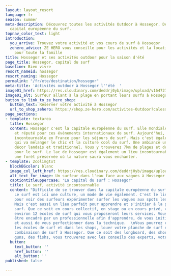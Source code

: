 ```yaml
---
layout: layout_resort
language: fr
season: summer
meta-description: Découvrez toutes les activités Outdoor à Hossegor. Découvrez la
  capital européenne du surf.
topnav_color_text: light
introduction:
  you_arrive: Trouvez votre activité et vos cours de surf à Hossegor
  zehero_advice: ZE HERO vous conseille pour les activités et la location des équipements
    pour toute la famille
title: Hossegor et ses activités outdoor pour la saison d'été
page_title: Hossegor, capital du surf
baseline: Bien vivre
resort_nameid: hossegor
resort_naming: Hossegor
permalink: "/fr/ete/destination/hossegor"
meta-title: 'Activités outdoor à Hossegor l''été  '
image01_href: https://res.cloudinary.com/deddrj0yb/image/upload/v1647274163/website/resorts/Hossegor/barbora-kramna-BkKEH_k-Tl0-unsplash_1.jpg
image01_alt: Surfeur allant à la plage en portant leurs surfs à Hossegor
button_to_link_to_ze_hero_shop:
  button_text: Réserver votre activité à Hossegor
  url_to_shop_zehero: https://shop.ze-hero.com/activites-Outdoor?calessonstype=all&catypegenderlistsummer=all&calessonsactivitytype=Surf&start-date=
page_sections:
- template: textarea
  title: Hossegor
  content: Hossegor c'est la capitale européenne du surf. Elle mondialement connue
    et réputé pour ces événements internationaux de surf. Aujourd'hui, c'est un lieu
    incontournable en France pour les séjours de surf. Mais c'est également un lieu
    qui va mélanger le chic et la culture cool du surf. Une ambiance unique dans un
    décor landais et traditionnel. Vous y trouverez 7km de plages et des spots incontournables
    pour le surf. Le lac de Hossegor est également un lieu incontournable. Mais aussi
    une forêt préservée où la nature saura vous enchanter.
- template: 2colimgtxt
  blockBGcolor: blanc
  image_col_left_href: https://res.cloudinary.com/deddrj0yb/image/upload/v1647274162/website/resorts/Hossegor/joackim-weiler-SCenXOv4CTI-unsplash_1.jpg
  alt_text_for_image: Un surfeur dans l'eau face aux vagues à Hossegor
  captiontitleuppercase: 'La capital du surf : Hossegor'
  title: Le surf, activité incontournable
  content: "Difficile de se trouver dans la capitale européenne du surf sans en faire.
    Le surf est ici une culture, un mode de vie également. C'est le lieu incontournable
    pour voir des surfeurs expérimenter surfer les vagues aux spots les plus connues.
    Mais c'est aussi un lieu parfait pour apprendre et s'initier à la pratique du
    surf. Que ce soit en cours collectif, en stage ou en cours privé, vous trouverez
    environ 12 écoles de surf qui vous proposeront leurs services. Vous pourrez alors
    être encadré par un professionnelle afin d'apprendre, de vous initier, de progresser
    et aussi de vous perfectionner dans la technique.  \nVous pourrez également, dans
    les écoles de surf et dans les shops, louer votre planche de surf et/ou votre
    combinaison de surf à Hossegor. Que ce soit des longboard, des shortsboard, des
    guns, des fishs, vous trouverez avec les conseils des experts, votre bonheur."
  button:
    text_button: ''
    href_button: ''
    alt_button: ''
published: false

---
```


